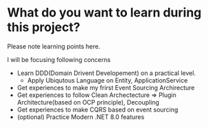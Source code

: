 # What do you want to learn during this project?

Please note learning points here.

I will be focusing following concerns

- Learn DDD(Domain Drivent Developement) on a practical level.
  - Apply Ubiqutous Language on Entity, ApplicationService
- Get experiences to make my frirst Event Sourcing Archirecture
- Get experiences to follow Clean Archectecture => Plugin Architecture(based on OCP principle), Decoupling
- Get experiences to make CQRS based on event sourcing
- (optional) Practice Modern .NET 8.0 features
